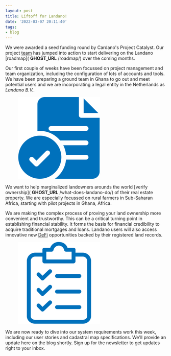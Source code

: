 ```yaml
---
layout: post
title: Liftoff for Landano!
date: '2022-03-07 20:11:40'
tags:
- blog
---
```


We were awarded a seed funding round by Cardano's Project Catalyst. Our project [team](https://landano.io/team/) has jumped into action to start delivering on the Landano [roadmap]( __GHOST_URL__ /roadmap/) over the coming months.

Our first couple of weeks have been focussed on project management and team organization, including the configuration of lots of accounts and tools. We have been preparing a ground team in Ghana to go out and meet potential users and we are incorporating a legal entity in the Netherlands as _Landano B.V.._

<figure class="kg-card kg-image-card"><img src="/assets/ghost/images/2022/03/file-2.png" class="kg-image" alt loading="lazy" width="256" height="256"></figure>

We want to help marginalized landowners arounds the world [verify ownership]( __GHOST_URL__ /what-does-landano-do/) of their real estate property. We are especially focussed on rural farmers in Sub-Saharan Africa, starting with pilot projects in Ghana, Africa.   
  
We are making the complex process of proving your land ownership more convenient and trustworthy. This can be a critical turning point in establishing financial stability. It forms the basis for financial credibility to acquire traditional mortgages and loans. Landano users will also access innovative new [DeFi](https://www.investopedia.com/decentralized-finance-defi-5113835) opportunities backed by their registered land records.

<figure class="kg-card kg-image-card"><img src="/assets/ghost/images/2022/03/clipboard.png" class="kg-image" alt loading="lazy" width="256" height="256"></figure>

We are now ready to dive into our system requirements work this week, including our user stories and cadastral map specifications. We'll provide an update here on the blog shortly. Sign up for the newsletter to get updates right to your inbox.


